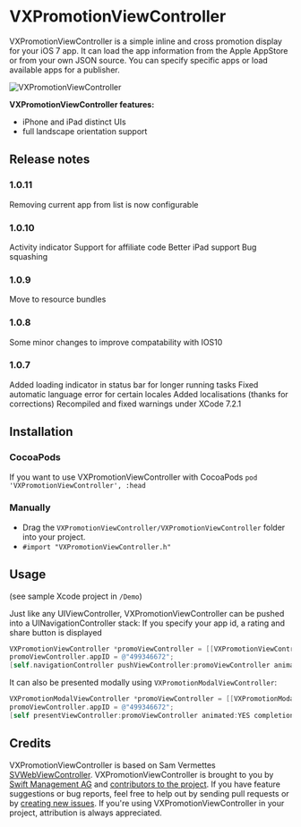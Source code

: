 # VXPromotionViewController

VXPromotionViewController is a simple inline and cross promotion display for your iOS 7 app.
It can load the app information from the Apple AppStore or from your own JSON source.
You can specify specific apps or load available apps for a publisher.

![VXPromotionViewController](https://raw.githubusercontent.com/swiftmanagementag/VXPromotionViewController/master/screenshot.png)

**VXPromotionViewController features:**

* iPhone and iPad distinct UIs
* full landscape orientation support

## Release notes

### 1.0.11
Removing current app from list is now configurable

### 1.0.10
Activity indicator
Support for affiliate code
Better iPad support
Bug squashing

### 1.0.9
Move to resource bundles

### 1.0.8
Some minor changes to improve compatability with IOS10

### 1.0.7
Added loading indicator in status bar for longer running tasks
Fixed automatic language error for certain locales
Added localisations (thanks for corrections)
Recompiled and fixed warnings under XCode 7.2.1

## Installation

### CocoaPods

If you want to use VXPromotionViewController with CocoaPods
`pod 'VXPromotionViewController', :head`

### Manually

* Drag the `VXPromotionViewController/VXPromotionViewController` folder into your project.
* `#import "VXPromotionViewController.h"`

## Usage

(see sample Xcode project in `/Demo`)

Just like any UIViewController, VXPromotionViewController can be pushed into a UINavigationController stack:
If you specify your app id, a rating and share button is displayed

```objective-c
VXPromotionViewController *promoViewController = [[VXPromotionViewController alloc] initWithAddress:@"https://www.swift.ch/api/ch/de"];
promoViewController.appID = @"499346672";
[self.navigationController pushViewController:promoViewController animated:YES];
```

It can also be presented modally using `VXPromotionModalViewController`:

```objective-c
VXPromotionModalViewController *promoViewController = [[VXPromotionModalViewController alloc] initWithArrayOfAppIDs:@[@"499346672", @"450499218", @"742018969"]];
promoViewController.appID = @"499346672";
[self presentViewController:promoViewController animated:YES completion:NULL];
```

## Credits

VXPromotionViewController is based on Sam Vermettes [SVWebViewController](https://github.com/samvermette/SVWebViewController).
VXPromotionViewController is brought to you by [Swift Management AG](https://www.swift.ch) and [contributors to the project](https://github.com/swiftmanagementag/VXPromotionViewController/contributors). If you have feature suggestions or bug reports, feel free to help out by sending pull requests or by [creating new issues](https://github.com/swiftmanagementag/VXPromotionViewController/issues/new). If you're using VXPromotionViewController in your project, attribution is always appreciated.
